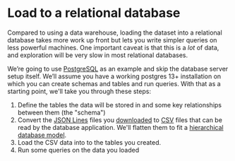 # Load to a relational database

Compared to using a data warehouse, loading the dataset into a relational database takes more work up front but lets you write simpler queries on less powerful machines. One important caveat is that this is a _lot_ of data, and exploration will be very slow in most relational databases.

We’re going to use [PostgreSQL](https://www.postgresql.org) as an example and skip the database server setup itself. We’ll assume you have a working postgres 13+ installation on which you can create schemas and tables and run queries. With that as a starting point, we'll take you through these steps:

1. Define the tables the data will be stored in and some key relationships between them (the "schema")
2. Convert the [JSON Lines](https://jsonlines.org) files you [downloaded](../download-to-your-machine.md) to [CSV](https://en.wikipedia.org/wiki/Comma-separated\_values) files that can be read by the database application. We'll flatten them to fit a [hierarchical database model](https://en.wikipedia.org/wiki/Hierarchical\_database\_model).&#x20;
3. Load the CSV data into to the tables you created.
4. Run some queries on the data you loaded
